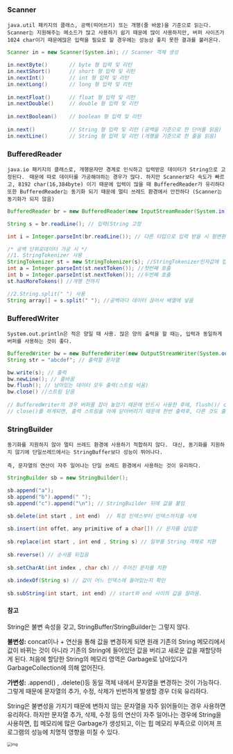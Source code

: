 ### Scanner

`java.util 패키지의 클래스, 공백(띄어쓰기) 또는 개행(줄 바꿈)을 기준으로 읽는다.`
`Scanner는 지원해주는 메소드가 많고 사용하기 쉽기 때문에 많이 사용하지만, 버퍼 사이즈가 1024 char이기 때문에많은 입력을 필요로 할 경우에는 성능상 좋지 못한 결과를 불러온다. `

```java
Scanner in = new Scanner(System.in); // Scanner 객체 생성

in.nextByte()		// byte 형 입력 및 리턴
in.nextShort()		// short 형 입력 및 리턴
in.nextInt()		// int 형 입력 및 리턴
in.nextLong()		// long 형 입력 및 리턴
 
in.nextFloat()		// float 형 입력 및 리턴
in.nextDouble()		// double 형 입력 및 리턴
 
in.nextBoolean()	// boolean 형 입력 및 리턴
 
in.next()			// String 형 입력 및 리턴	(공백을 기준으로 한 단어를 읽음)
in.nextLine()		// String 형 입력 및 리턴 (개행을 기준으로 한 줄을 읽음)

```





### BufferedReader

`java.io 패키지의 클래스로, 개행문자만 경계로 인식하고 입력받은 데이터가 String으로 고정된다. `
`때문에 따로 데이터를 가공해야하는 경우가 많다. 하지만 Scanner보다 속도가 빠르고, 8192 char(16,384byte) 이기 때문에 입력이 많을 때 BufferedReader가 유리하다`
`또한 BufferedReader는 동기화 되기 때문에 멀티 쓰레드 환경에서 안전하다 (Scanner는 동기화가 되지 않음)`

```java
BufferedReader br = new BufferedReader(new InputStreamReader(System.in)); // BufferedReader 객체 생성

String s = br.readLine(); // 입력(String 고정

int i = Integer.parseInt(br.readLine()); // 다른 타입으로 입력 받을 시 형변환 필수

/* 공백 단위로데이터 가공 시 */
//1. StringTokenizer 사용
StringTokenizer st = new StringTokenizer(s); //StringTokenizer인자값에 입력 문자열 넣음
int a = Integer.parseInt(st.nextToken()); //첫번째 호출
int b = Integer.parseInt(st.nextToken()); //두번째 호출
st.hasMoreTokens() //개행 전까지

//2.String.split(" ") 사용
String array[] = s.split(" "); //공백마다 데이터 끊어서 배열에 넣음
```





### BufferedWriter

`System.out.println은 적은 양일 때 사용. 많은 양의 출력을 할 때는, 입력과 동일하게 버퍼를 사용하는 것이 좋다.`

```java
BufferedWriter bw = new BufferedWriter(new OutputStreamWriter(System.out)); // BufferedWriter 객체 생성
String str = "abcdef"; // 출력할 문자열

bw.write(s); // 출력
bw.newLine(); // 줄바꿈
bw.flush(); // 남아있는 데이터 모두 출력(스트림 비움)
bw.close() //스트림 닫음
  
// BufferedWriter의 경우 버퍼를 잡아 놓았기 때문에 반드시 사용한 후에, flush()/ close()를 해주어야 한다. 
// close()를 하게되면, 출력 스트림을 아예 닫아버리기 때문에 한번 출력후, 다른 것도 출력하고자 한다면 flush()를 사용하면 된다.
```





### StringBuilder

`동기화를 지원하지 않아 멀티 쓰레드 환경에 사용하기 적합하지 않다. `
`대신, 동기화를 지원하지 않기에 단일쓰레드에서는 StringBuffer보다 성능이 뛰어나다.`

`즉, 문자열의 연산이 자주 일어나는 단일 쓰레드 환경에서 사용하는 것이 유리하다.`



```java
StringBuilder sb = new StringBuilder();

sb.append("a");
sb.append("b").append(" ");
sb.append("c").append("\n"); // StringBuilder 뒤에 값을 붙임

sb.delete(int start , int end)  // 특정 인덱스부터 인덱스까지를 삭제
  
sb.insert(int offet, any primitive of a char[]) // 문자를 삽입함
  
sb.replace(int start , int end , String s) // 일부를 String 객체로 치환
  
sb.reverse() // 순서를 뒤집음
  
sb.setCharAt(int index , char ch) // 주어진 문자를 치환
  
sb.indexOf(String s) // 값이 어느 인덱스에 들어있는지 확인
  
sb.subString(int start, int end) // start와 end 사이의 값을 잘라옴.
```







#### 참고

String은 불변 속성을 갖고, StringBuffer/StringBuilder는 그렇지 않다.

**불변성:**
concat이나 +  연산을 통해 값을 변경하게 되면 원래 기존의 String 메모리에서 값이 바뀌는 것이 아니라
기존의 String에 들어있던 값을 버리고 새로운 값을 재할당하게 된다.
처음에 할당한 String의 메모리 영역은 Garbage로 남아있다가 GarbageCollection에 의해 없어진다.

**가변성:**
.append() , .delete()등 동일 객체 내에서 문자열을 변경하는 것이 가능하다. 
그렇게 때문에 문자열의 추가, 수정, 삭제가 빈번하게 발생할 경우 더욱 유리하다.

String은 불변성을 가지기 때문에 변하지 않는 문자열을 자주 읽어들이는 경우 사용하면 유리하다. 
하지만 문자열 추가, 삭제, 수정 등의 연산이 자주 일어나는 경우에 String을 사용하면, 힙 메모리에 많은 Garbage가 생성되고, 이는 힙 메모리 부족으로 이어져 프로그램의 성능에 치명적 영향을 미칠 수 있다.

<img src="https://blog.kakaocdn.net/dn/cog8fW/btq0c2EzgQF/Hmr8Fz7qEY0XkXOs0VNQsk/img.png" alt="img" style="zoom:60%;" />